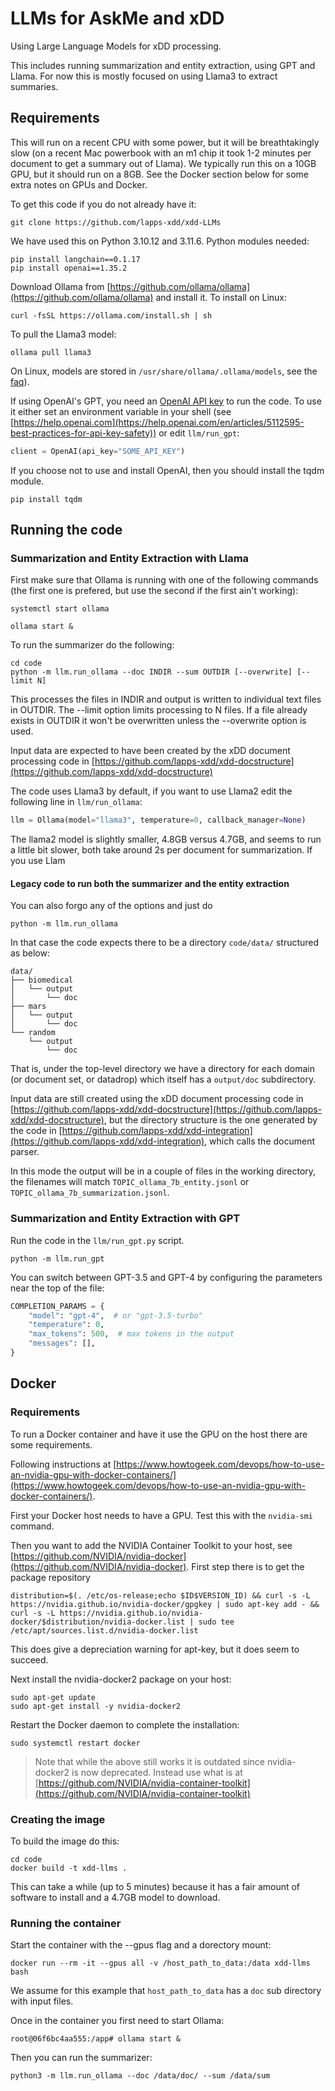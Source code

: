 # LLMs for AskMe and xDD

Using Large Language Models for xDD processing.

This includes running summarization and entity extraction, using GPT and Llama. For now this is mostly focused on using Llama3 to extract summaries.


## Requirements

This will run on a recent CPU with some power, but it will be breathtakingly slow (on a recent Mac powerbook with an m1 chip it took 1-2 minutes per document to get a summary out of Llama). We typically run this on a 10GB GPU, but it should run on a 8GB. See the Docker section below for some extra notes on GPUs and Docker.

To get this code if you do not already have it:

```shell
git clone https://github.com/lapps-xdd/xdd-LLMs
```

We have used this on Python 3.10.12 and 3.11.6. Python modules needed:

```shell
pip install langchain==0.1.17
pip install openai==1.35.2
```

Download Ollama from [https://github.com/ollama/ollama](https://github.com/ollama/ollama) and install it. To install on Linux:

```shell
curl -fsSL https://ollama.com/install.sh | sh
```

To pull the Llama3 model:

```shell
ollama pull llama3
```

On Linux, models are stored in `/usr/share/ollama/.ollama/models`, see the [faq](https://github.com/ollama/ollama/blob/main/docs/faq.md)).

If using OpenAI's GPT, you need an [OpenAI API key](https://openai.com/) to run the code. To use it either set an environment variable in your shell (see [https://help.openai.com](https://help.openai.com/en/articles/5112595-best-practices-for-api-key-safety)) or edit `llm/run_gpt`:

```python
client = OpenAI(api_key="SOME_API_KEY")
```

If you choose not to use and install OpenAI, then you should install the tqdm module.

```shell
pip install tqdm
```


## Running the code


### Summarization and Entity Extraction with Llama

First make sure that Ollama is running with one of the following commands (the first one is prefered, but use the second if the first ain't working):

```shell
systemctl start ollama
```

```shell
ollama start &
```

To run the summarizer do the following:

```shell
cd code
python -m llm.run_ollama --doc INDIR --sum OUTDIR [--overwrite] [--limit N]
```

This processes the files in INDIR and output is written to individual text files in OUTDIR. The --limit option limits processing to N files. If a file already exists in OUTDIR it won't be overwritten unless the --overwrite option is used.

Input data are expected to have been created by the xDD document processing code in [https://github.com/lapps-xdd/xdd-docstructure](https://github.com/lapps-xdd/xdd-docstructure)

The code uses Llama3 by default, if you want to use Llama2 edit the following line in `llm/run_ollama`:

```python
llm = Ollama(model="llama3", temperature=0, callback_manager=None)
```

The llama2 model is slightly smaller, 4.8GB versus 4.7GB, and seems to run a little bit slower, both take around 2s per document for summarization. If you use Llam


#### Legacy code to run both the summarizer and the entity extraction

You can also forgo any of the options and just do

```shell
python -m llm.run_ollama
```

In that case the code expects there to be a directory `code/data/` structured as below:

```
data/
├── biomedical
│   └── output
│       └── doc
├── mars
│   └── output
│       └── doc
└── random
    └── output
        └── doc
```

That is, under the top-level directory we have a directory for each domain (or document set, or datadrop) which itself has a `output/doc` subdirectory.

Input data are still created using the xDD document processing code in [https://github.com/lapps-xdd/xdd-docstructure](https://github.com/lapps-xdd/xdd-docstructure), but the directory structure is the one generated by the code in [https://github.com/lapps-xdd/xdd-integration](https://github.com/lapps-xdd/xdd-integration), which calls the document parser.

In this mode the output will be in a couple of files in the working directory, the filenames will match `TOPIC_ollama_7b_entity.jsonl` or `TOPIC_ollama_7b_summarization.jsonl`.


### Summarization and Entity Extraction with GPT

Run the code in the `llm/run_gpt.py` script.

```shell
python -m llm.run_gpt
```



You can switch between GPT-3.5 and GPT-4 by configuring the parameters near the top of the file:

```python
COMPLETION_PARAMS = {
    "model": "gpt-4",  # or "gpt-3.5-turbo"
    "temperature": 0,
    "max_tokens": 500,  # max tokens in the output
    "messages": [],
}
```


## Docker

### Requirements

To run a Docker container and have it use the GPU on the host there are some requirements.

Following instructions at [https://www.howtogeek.com/devops/how-to-use-an-nvidia-gpu-with-docker-containers/](https://www.howtogeek.com/devops/how-to-use-an-nvidia-gpu-with-docker-containers/).

First your Docker host needs to have a GPU. Test this with the `nvidia-smi` command.

Then you want to add the  NVIDIA Container Toolkit to your host, see [https://github.com/NVIDIA/nvidia-docker](https://github.com/NVIDIA/nvidia-docker). First step there is to get the package repository


```shell
distribution=$(. /etc/os-release;echo $ID$VERSION_ID) && curl -s -L https://nvidia.github.io/nvidia-docker/gpgkey | sudo apt-key add - && curl -s -L https://nvidia.github.io/nvidia-docker/$distribution/nvidia-docker.list | sudo tee /etc/apt/sources.list.d/nvidia-docker.list
```

This does give a depreciation warning for apt-key, but it does seem to succeed.

Next install the nvidia-docker2 package on your host:

```shell
sudo apt-get update   
sudo apt-get install -y nvidia-docker2
```

Restart the Docker daemon to complete the installation:

```shell
sudo systemctl restart docker
```

> Note that while the above still works it is outdated since nvidia-docker2 is now deprecated. Instead use what is at [https://github.com/NVIDIA/nvidia-container-toolkit](https://github.com/NVIDIA/nvidia-container-toolkit)


### Creating the image

To build the image do this:

```shell
cd code
docker build -t xdd-llms .
```

This can take a while (up to 5 minutes) because it has a fair amount of software to install and a 4.7GB model to download.


### Running the container

Start the container with the --gpus flag and a dorectory mount:

```shell
docker run --rm -it --gpus all -v /host_path_to_data:/data xdd-llms bash
```

We assume for this example that `host_path_to_data` has a `doc` sub directory with input files.
 
Once in the container you first need to start Ollama:

```shell
root@06f6bc4aa555:/app# ollama start &
```

Then you can run the summarizer:

```shell
python3 -m llm.run_ollama --doc /data/doc/ --sum /data/sum
```


